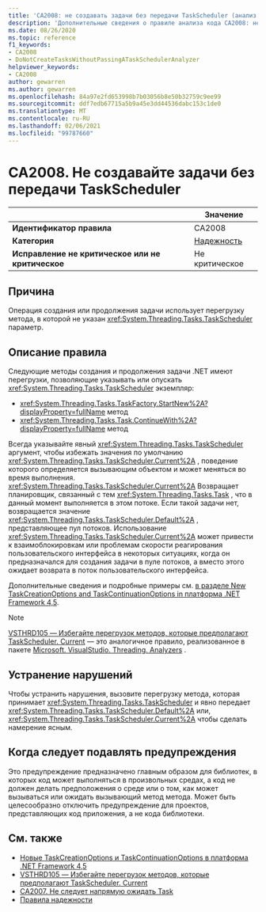 ```yaml
---
title: 'CA2008: не создавать задачи без передачи TaskScheduler (анализ кода)'
description: 'Дополнительные сведения о правиле анализа кода CA2008: не создавать задачи без передачи TaskScheduler'
ms.date: 08/26/2020
ms.topic: reference
f1_keywords:
- CA2008
- DoNotCreateTasksWithoutPassingATaskSchedulerAnalyzer
helpviewer_keywords:
- CA2008
author: gewarren
ms.author: gewarren
ms.openlocfilehash: 84a97e2fd653998b7b03056b8e50b32759c9ee99
ms.sourcegitcommit: ddf7edb67715a5b9a45e3dd44536dabc153c1de0
ms.translationtype: MT
ms.contentlocale: ru-RU
ms.lasthandoff: 02/06/2021
ms.locfileid: "99787660"
---
```

# <a name="ca2008-do-not-create-tasks-without-passing-a-taskscheduler"></a>CA2008. Не создавайте задачи без передачи TaskScheduler

| | Значение |
|-|-|
| **Идентификатор правила** |CA2008|
| **Категория** |[Надежность](reliability-warnings.md)|
| **Исправление не критическое или не критическое** |Не критическое|

## <a name="cause"></a>Причина

Операция создания или продолжения задачи использует перегрузку метода, в которой не указан <xref:System.Threading.Tasks.TaskScheduler> параметр.

## <a name="rule-description"></a>Описание правила

Следующие методы создания и продолжения задачи .NET имеют перегрузки, позволяющие указывать или опускать <xref:System.Threading.Tasks.TaskScheduler> экземпляр:

- <xref:System.Threading.Tasks.TaskFactory.StartNew%2A?displayProperty=fullName> метод
- <xref:System.Threading.Tasks.Task.ContinueWith%2A?displayProperty=fullName> метод

Всегда указывайте явный <xref:System.Threading.Tasks.TaskScheduler> аргумент, чтобы избежать значения по умолчанию <xref:System.Threading.Tasks.TaskScheduler.Current%2A> , поведение которого определяется вызывающим объектом и может меняться во время выполнения. <xref:System.Threading.Tasks.TaskScheduler.Current%2A> Возвращает планировщик, связанный с тем <xref:System.Threading.Tasks.Task> , что в данный момент выполняется в этом потоке. Если такой задачи нет, возвращается значение <xref:System.Threading.Tasks.TaskScheduler.Default%2A> , представляющее пул потоков. Использование <xref:System.Threading.Tasks.TaskScheduler.Current%2A> может привести к взаимоблокировкам или проблемам скорости реагирования пользовательского интерфейса в некоторых ситуациях, когда он предназначался для создания задачи в пуле потоков, а вместо этого ожидает возврата в поток пользовательского интерфейса.

Дополнительные сведения и подробные примеры см. [в разделе New TaskCreationOptions and TaskContinuationOptions in платформа .NET Framework 4,5](https://devblogs.microsoft.com/pfxteam/new-taskcreationoptions-and-taskcontinuationoptions-in-net-4-5/).

> [!NOTE]
> [VSTHRD105 — Избегайте перегрузок методов, которые предполагают TaskScheduler. Current](https://github.com/microsoft/vs-threading/blob/master/doc/analyzers/VSTHRD105.md) — это аналогичное правило, реализованное в пакете [Microsoft. VisualStudio. Threading. Analyzers](https://www.nuget.org/packages/Microsoft.VisualStudio.Threading.Analyzers) .

## <a name="how-to-fix-violations"></a>Устранение нарушений

Чтобы устранить нарушения, вызовите перегрузку метода, которая принимает <xref:System.Threading.Tasks.TaskScheduler> и явно передает <xref:System.Threading.Tasks.TaskScheduler.Default%2A> или, <xref:System.Threading.Tasks.TaskScheduler.Current%2A> чтобы сделать намерение ясным.

## <a name="when-to-suppress-warnings"></a>Когда следует подавлять предупреждения

Это предупреждение предназначено главным образом для библиотек, в которых код может выполняться в произвольных средах, а код не должен делать предположения о среде или о том, как может вызываться или ожидать вызывающий метод метода. Может быть целесообразно отключить предупреждение для проектов, представляющих код приложения, а не кода библиотеки.

## <a name="see-also"></a>См. также

- [Новые TaskCreationOptions и TaskContinuationOptions в платформа .NET Framework 4,5](https://devblogs.microsoft.com/pfxteam/new-taskcreationoptions-and-taskcontinuationoptions-in-net-4-5/)
- [VSTHRD105 — Избегайте перегрузок методов, которые предполагают TaskScheduler. Current](https://github.com/microsoft/vs-threading/blob/master/doc/analyzers/VSTHRD105.md)
- [CA2007. Не следует напрямую ожидать Task](ca2007.md)
- [Правила надежности](reliability-warnings.md)
